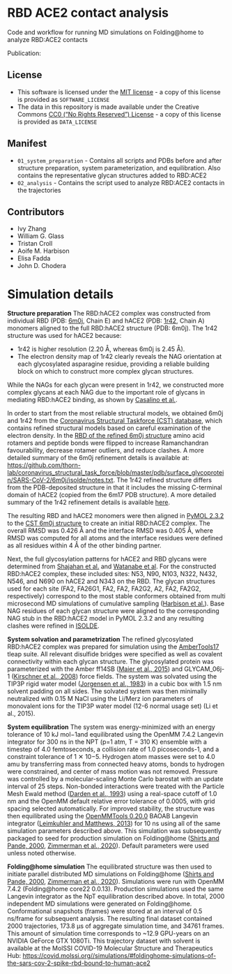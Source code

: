 # RBD ACE2 contact analysis
Code and workflow for running MD simulations on Folding@home to analyze RBD:ACE2 contacts

Publication: 

## License
* This software is licensed under the [MIT license](https://opensource.org/licenses/MIT) - a copy of this license is provided as `SOFTWARE_LICENSE`
* The data in this repository is made available under the Creative Commons [CC0 (“No Rights Reserved”) License](https://creativecommons.org/share-your-work/public-domain/cc0/) - a copy of this license is provided as `DATA_LICENSE`

## Manifest

* `01_system_preparation` - Contains all scripts and PDBs before and after structure preparation, system parameterization, and equilibration. Also contains the representative glycan structures added to RBD:ACE2
* `02_analysis` - Contains the script used to analyze RBD:ACE2 contacts in the trajectories

## Contributors

* Ivy Zhang
* William G. Glass
* Tristan Croll
* Aoife M. Harbison
* Elisa Fadda
* John D. Chodera

# Simulation details

**Structure preparation**
The RBD:hACE2 complex was constructed from individual RBD (PDB: [6m0j](https://www.rcsb.org/structure/6M0J), Chain E) and hACE2 (PDB: [1r42](https://www.rcsb.org/structure/1R42), Chain A) monomers aligned to the full RBD:hACE2 structure (PDB: 6m0j). The 1r42 structure was used for hACE2 because:

* 1r42 is higher resolution (2.20 Å, whereas 6m0j is 2.45 Å).
* The electron density map of 1r42 clearly reveals the NAG orientation at each glycosylated asparagine residue, providing a reliable building block on which to construct more complex glycan structures.

While the NAGs for each glycan were present in 1r42, we constructed more complex glycans at each NAG due to the important role of glycans in mediating RBD:hACE2 binding, as shown by [Casalino et al.](https://doi.org/10.1021/acscentsci.0c01056). 

In order to start from the most reliable structural models, we obtained 6m0j and 1r42 from the [Coronavirus Structural Taskforce (CST) database](https://github.com/thorn-lab/coronavirus_structural_task_force), which contains refined structural models based on careful examination of the electron density. In the [RBD of the refined 6m0j structure](https://github.com/thorn-lab/coronavirus_structural_task_force/blob/master/pdb/surface_glycoprotein/SARS-CoV-2/6m0j) amino acid rotamers and peptide bonds were flipped to increase Ramanchandran favourability, decrease rotamer outliers, and reduce clashes. A more detailed summary of the 6m0j refinement details is available at: https://github.com/thorn-lab/coronavirus_structural_task_force/blob/master/pdb/surface_glycoprotein/SARS-CoV-2/6m0j/isolde/notes.txt. The 1r42 refined structure differs from the PDB-deposited structure in that it includes the missing C-terminal domain of hACE2 (copied from the 6m17 PDB structure). A more detailed summary of the 1r42 refinement details is available [here](https://github.com/thorn-lab/coronavirus_structural_task_force/blob/master/pdb/surface_glycoprotein/SARS-CoV-2/6m0j/isolde/notes.txt).

The resulting RBD and hACE2 monomers were then aligned in [PyMOL 2.3.2](http://pymol.org) to the [CST 6m0j structure](https://github.com/thorn-lab/coronavirus_structural_task_force/tree/master/pdb/surface_glycoprotein/SARS-CoV-2/6m0j) to create an initial RBD:hACE2 complex. The overall RMSD was 0.426 Å and the interface RMSD was 0.405 Å, where RMSD was computed for all atoms and the interface residues were defined as all residues within 4 Å of the other binding partner.

Next, the full glycosylation patterns for hACE2 and RBD glycans were determined from [Shajahan et al.](http://dx.doi.org/10.1093/glycob/cwaa101) and [Watanabe et al](https://doi.org/10.1126/science.abb9983). For the constructed RBD:hACE2 complex, these included sites: N53, N90, N103, N322, N432, N546, and N690 on hACE2 and N343 on the RBD. The glycan structures used for each site (FA2, FA26G1, FA2, FA2, FA2G2, A2, FA2, FA2G2, respectively) correspond to the most stable conformers obtained from multi microsecond MD simulations of cumulative sampling ([Harbison et al.](https://pubmed.ncbi.nlm.nih.gov/30325416/)). Base NAG residues of each glycan structure were aligned to the corresponding NAG stub in the RBD:hACE2 model in PyMOL 2.3.2 and any resulting clashes were refined in [ISOLDE](https://isolde.cimr.cam.ac.uk/).

**System solvation and parametrization**
The refined glycosylated RBD:hACE2 complex was prepared for simulation using the [AmberTools17](https://ambermd.org/AmberTools.php) tleap suite. All relevant disulfide bridges were specified as well as covalent connectivity within each glycan structure. The glycosylated protein was parameterized with the Amber ff14SB ([Maier et al., 2015](https://doi.org/10.1021/acs.jctc.5b00255)) and GLYCAM_06j-1 ([Kirschner et al., 2008](https://doi.org/10.1002/jcc.20820)) force fields. The system was solvated using the TIP3P rigid water model ([Jorgensen et al., 1983](https://doi.org/10.1063/1.445869)) in a cubic box with 1.5 nm solvent padding on all sides. The solvated system was then minimally neutralized with 0.15 M NaCl using the Li/Merz ion parameters of monovalent ions for the TIP3P water model (12-6 normal usage set) (Li et al., 2015).

**System equilibration**
The system was energy-minimized with an energy tolerance of 10 kJ mol−1and equilibrated using the OpenMM 7.4.2 Langevin integrator for 300 ns in the NPT (p=1 atm, T = 310 K) ensemble with a timestep of 4.0 femtoseconds, a collision rate of 1.0 picoseconds-1, and a constraint tolerance of 1 ✕ 10−5. Hydrogen atom masses were set to 4.0 amu by transferring mass from connected heavy atoms, bonds to hydrogen were constrained, and center of mass motion was not removed. Pressure was controlled by a molecular-scaling Monte Carlo barostat with an update interval of 25 steps. Non-bonded interactions were treated with the Particle Mesh Ewald method ([Darden et al., 1993](https://doi.org/10.1063/1.464397)) using a real-space cutoff of 1.0 nm and the OpenMM default relative error tolerance of 0.0005, with grid spacing selected automatically. For improved stability, the structure was then equilibrated using the [OpenMMTools 0.20.0](http://openmmtools.org) BAOAB Langevin integrator ([Leimkuhler and Matthews, 2013](https://aip.scitation.org/doi/10.1063/1.4802990)) for 10 ns using all of the same simulation parameters described above. This simulation was subsequently packaged to seed for production simulation on Folding@home ([Shirts and Pande, 2000](https://science.sciencemag.org/content/290/5498/1903.full), [Zimmerman et al., 2020](https://doi.org/10.1101/2020.06.27.175430)). Default parameters were used unless noted otherwise.

**Folding@home simulation**
The equilibrated structure was then used to initiate parallel distributed MD simulations on Folding@home ([Shirts and Pande, 2000](https://science.sciencemag.org/content/290/5498/1903.full), [Zimmerman et al., 2020](https://doi.org/10.1101/2020.06.27.175430)). Simulations were run with OpenMM 7.4.2 (Folding@home core22 0.0.13). Production simulations used the same Langevin integrator as the NpT equilibration described above. In total, 2000 independent MD simulations were generated on Folding@home. Conformational snapshots (frames) were stored at an interval of 0.5 ns/frame for subsequent analysis. The resulting final dataset contained 2000 trajectories, 173.8 µs of aggregate simulation time, and 34761 frames. This amount of simulation time corresponds to ~12.9 GPU-years on an NVIDIA GeForce GTX 1080Ti. This trajectory dataset with solvent is available at the MolSSI COVID-19 Molecular Structure and Therapeutics Hub: https://covid.molssi.org//simulations/#foldinghome-simulations-of-the-sars-cov-2-spike-rbd-bound-to-human-ace2
